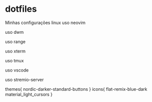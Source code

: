 # dotfiles
Minhas configurações linux
uso neovim

uso dwm

uso range

uso xterm

uso tmux

uso vscode

uso stremio-server

themes{
    nordic-darker-standard-buttons
}
icons{
    flat-remix-blue-dark
    material_light_cursors
}

